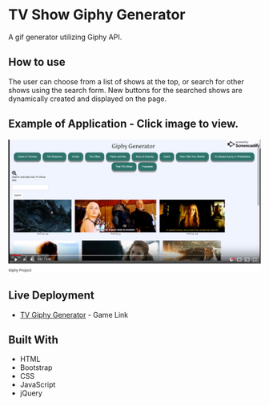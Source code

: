# TV Show Giphy Generator

A gif generator utilizing Giphy API.

## How to use

The user can choose from a list of shows at the top, or search for other shows using the search form. New buttons for the searched shows are dynamically created and displayed on the page.

## Example of Application - Click image to view.

[![TV Giphy Generator](https://raw.githubusercontent.com/bh68484/Giphy-Project/master/demo/demo.jpg)](https://youtu.be/GlGQk_UnF70 "TV Giphy Generator")

## Live Deployment

- [TV Giphy Generator](https://bh68484.github.io/Giphy-Project/) - Game Link

## Built With

- HTML
- Bootstrap
- CSS
- JavaScript
- jQuery

